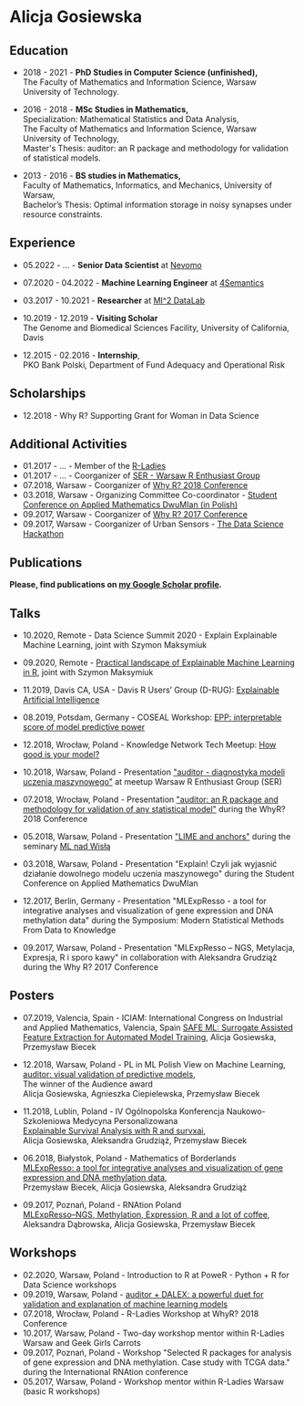 # Alicja Gosiewska

## Education

* 2018 - 2021 - **PhD Studies in Computer Science (unfinished),** <br /> 
The Faculty of Mathematics and Information Science, Warsaw University of Technology.

* 2016 - 2018 - **MSc Studies in Mathematics,**  <br /> 
Specialization: Mathematical Statistics and Data Analysis,  <br /> 
The Faculty of Mathematics and Information Science, Warsaw University of Technology, <br /> 
Master's Thesis: auditor: an R package and methodology for validation of statistical models.

* 2013 - 2016 - **BS studies in Mathematics,** <br /> 
Faculty of Mathematics, Informatics, and Mechanics, University of Warsaw, <br /> 
Bachelor’s Thesis: Optimal information storage in noisy synapses under resource constraints.

## Experience

* 05.2022 - ... - **Senior Data Scientist** at [Nevomo](https://4semantics.pl/en/)

* 07.2020 - 04.2022 - **Machine Learning Engineer** at [4Semantics]([https://www.tuatara.pl/](https://4semantics.pl/en/))

* 03.2017 - 10.2021 - **Researcher** at [MI^2 DataLab](http://mi2.mini.pw.edu.pl)

* 10.2019 - 12.2019 - **Visiting Scholar** <br/>
The Genome and Biomedical Sciences Facility, University of California, Davis

* 12.2015 - 02.2016 - **Internship**, <br /> 
 PKO Bank Polski, Department of Fund Adequacy and Operational Risk

## Scholarships

* 12.2018 - Why R? Supporting Grant for Woman in Data Science

## Additional Activities

* 01.2017 - ... -  Member of the [R-Ladies](https://rladies.org)
* 01.2017 - ... - Coorganizer of [SER - Warsaw R Enthusiast Group](https://www.meetup.com/Spotkania-Entuzjastow-R-Warsaw-R-Users-Group-Meetup/)
* 07.2018, Warsaw - Coorganizer of [Why R? 2018 Conference](http://whyr2018.pl)
* 03.2018, Warsaw - Organizing Committee Co-coordinator - [Student Conference on Applied Mathematics DwuMIan (in Polish)](https://dwumian.mini.pw.edu.pl)
* 09.2017, Warsaw - Coorganizer of [Why R? 2017 Conference](https://whyr2017.github.io)
* 09.2017, Warsaw - Coorganizer of Urban Sensors - [The Data Science Hackathon](http://whyr.pl/hackathon/)

## Publications

**Please, find publications on [my Google Scholar profile](https://scholar.google.pl/citations?user=YiwwR6EAAAAJ&hl=pl&oi=ao).**


## Talks

* 10.2020, Remote - Data Science Summit 2020 - Explain Explainable Machine Learning, joint with Szymon Maksymiuk

* 09.2020, Remote - [Practical landscape of Explainable Machine Learning in R](https://www.youtube.com/watch?v=C7ac4A1t7sc&feature=youtu.be&t=2763&ab_channel=WhyR%3FFoundation), joint with Szymon Maksymiuk

* 11.2019, Davis CA, USA -  Davis R Users’ Group (D-RUG): [Explainable Artificial Intelligence](https://d-rug.github.io/blog/2019/Alicja-Gosiewska-explainable-AI)

* 08.2019, Potsdam, Germany - COSEAL Workshop: [EPP: interpretable score of model predictive power](https://github.com/agosiewska/resume/blob/master/talks/2019_08_Elo.pdf)

* 12.2018, Wrocław, Poland - Knowledge Network Tech Meetup: [How good is your model?](https://slides.com/jusira/deck/fullscreen#/)

* 10.2018, Warsaw, Poland - Presentation ["auditor - diagnostyka modeli uczenia maszynowego"](talks/2018_10_11_SER_auditor.pdf) at meetup Warsaw R Enthusiast Group (SER)

* 07.2018, Wrocław, Poland - Presentation ["auditor: an R package and methodology for validation of any statistical model"](talks/2018_07_WhyR_auditor.pdf) during the WhyR? 2018 Conference

* 05.2018, Warsaw, Poland - Presentation ["LIME and anchors"](talks/2018_05_28_LIME_anchors.pdf) during the seminary [ML nad Wisłą](https://mi2-warsaw.github.io/MI2_UJ_Seminarium_webpage/meetings.html)

* 03.2018, Warsaw, Poland - Presentation "Explain! Czyli jak wyjasnić działanie dowolnego modelu uczenia maszynowego" during the Student Conference on Applied Mathematics DwuMIan

* 12.2017, Berlin, Germany - Presentation "MLExpResso - a tool for integrative analyses and visualization of gene expression and DNA methylation data" during the Symposium: Modern Statistical Methods From Data to Knowledge

* 09.2017, Warsaw, Poland - Presentation "MLExpResso – NGS, Metylacja, Expresja, R i sporo kawy" in collaboration with Aleksandra Grudziąż during the Why R? 2017 Conference

## Posters

* 07.2019, Valencia, Spain - ICIAM: International Congress on Industrial and Applied Mathematics, Valencia, Spain 
[SAFE ML: Surrogate Assisted Feature Extraction for Automated Model Training](https://github.com/mi2-warsaw/MI2/blob/master/Plakaty/2019_07_SAFE.pdf),
Alicja Gosiewska, Przemysław Biecek

* 12.2018, Warsaw, Poland -  PL in ML Polish View on Machine Learning,</br>
[auditor: visual validation of predictive models](2018_12_auditor.pdf), </br>
The winner of the Audience award </br>
Alicja Gosiewska, Agnieszka Ciepielewska, Przemysław Biecek

* 11.2018, Lublin, Poland - IV Ogólnopolska Konferencja Naukowo-Szkoleniowa Medycyna Personalizowana </br>
[Explainable Survival Analysis with R and survxai](2018_12_survxai.pdf), </br>
Alicja Gosiewska, Aleksandra Grudziąż, Przemysław Biecek

* 06.2018, Białystok, Poland - Mathematics of Borderlands </br>
[MLExpResso: a tool for integrative analyses and visualization of gene
expression and DNA methylation data](2018_06_MLExpResso.pdf), </br>
Przemysław Biecek, Alicja Gosiewska, Aleksandra Grudziąż

* 09.2017, Poznań, Poland - RNAtion Poland</br>
 [MLExpResso–NGS, Methylation, Expression, R and a lot of coffee](2017_09_MLExpResso.pdf), </br>
Aleksandra Dąbrowska, Alicja Gosiewska, Przemysław Biecek

## Workshops

* 02.2020, Warsaw, Poland - Introduction to R at PoweR - Python + R for Data Science workshops
* 09.2019, Warsaw, Poland - [auditor + DALEX: a powerful duet for validation and explanation of machine learning models](https://github.com/WhyR2019/workshops/tree/master/dalex)
* 07.2018, Wrocław, Poland - R-Ladies Workshop at WhyR? 2018 Conference
* 10.2017, Warsaw, Poland - Two-day workshop mentor within R-Ladies Warsaw and Geek Girls Carrots
* 09.2017, Poznań, Poland - Workshop "Selected R packages for analysis of gene expression and DNA methylation. Case study with TCGA data." during the International RNAtion conference
* 05.2017, Warsaw, Poland - Workshop mentor within R-Ladies Warsaw (basic R workshops)
